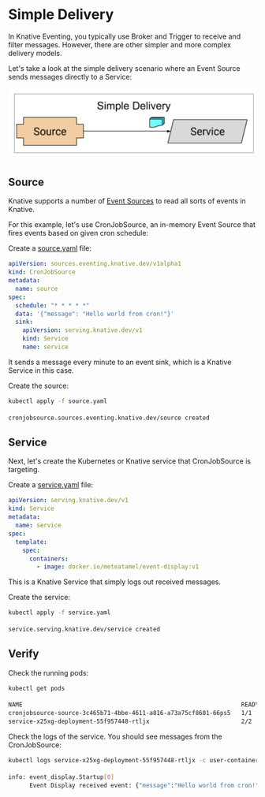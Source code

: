# Simple Delivery

In Knative Eventing, you typically use Broker and Trigger to receive and filter messages. However, there are other simpler and more complex delivery models.

Let's take a look at the simple delivery scenario where an Event Source sends messages directly to a Service:

![Simple Delivery](./images/simple-delivery.png)

## Source

Knative supports a number of [Event Sources](https://knative.dev/docs/eventing/sources) to read all sorts of events in Knative.

For this example, let's use CronJobSource, an in-memory Event Source that fires events based on given cron schedule:

Create a [source.yaml](../eventing/simple/source.yaml) file:

```yaml
apiVersion: sources.eventing.knative.dev/v1alpha1
kind: CronJobSource
metadata:
  name: source
spec:
  schedule: "* * * * *"
  data: '{"message": "Hello world from cron!"}'
  sink:
    apiVersion: serving.knative.dev/v1
    kind: Service
    name: service
```

It sends a message every minute to an event sink, which is a Knative Service in this case.

Create the source:

```bash
kubectl apply -f source.yaml

cronjobsource.sources.eventing.knative.dev/source created
```

## Service

Next, let's create the Kubernetes or Knative service that CronJobSource is targeting.

Create a [service.yaml](../eventing/simple/service.yaml) file:

```yaml
apiVersion: serving.knative.dev/v1
kind: Service
metadata:
  name: service
spec:
  template:
    spec:
      containers:
        - image: docker.io/meteatamel/event-display:v1
```

This is a Knative Service that simply logs out received messages.

Create the service:

```bash
kubectl apply -f service.yaml

service.serving.knative.dev/service created
```

## Verify

Check the running pods:

```bash
kubectl get pods

NAME                                                              READY STATUS    RESTARTS   AGE
cronjobsource-source-3c465b71-4bbe-4611-a816-a73a75cf8681-66ps5   1/1     Running   0          2m54s
service-x25xg-deployment-55f957448-rtljx                          2/2     Running   0          2m57s
```

Check the logs of the service. You should see messages from the CronJobSource:

```bash
kubectl logs service-x25xg-deployment-55f957448-rtljx -c user-container

info: event_display.Startup[0]
      Event Display received event: {"message":"Hello world from cron!"}
```
